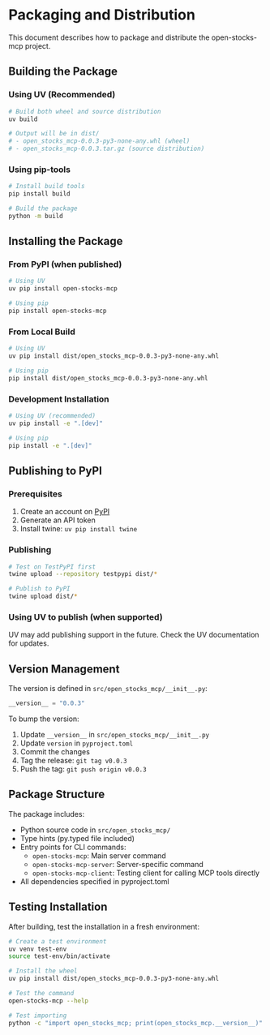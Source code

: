 # Packaging and Distribution

This document describes how to package and distribute the open-stocks-mcp project.

## Building the Package

### Using UV (Recommended)

```bash
# Build both wheel and source distribution
uv build

# Output will be in dist/
# - open_stocks_mcp-0.0.3-py3-none-any.whl (wheel)
# - open_stocks_mcp-0.0.3.tar.gz (source distribution)
```

### Using pip-tools

```bash
# Install build tools
pip install build

# Build the package
python -m build
```

## Installing the Package

### From PyPI (when published)

```bash
# Using UV
uv pip install open-stocks-mcp

# Using pip
pip install open-stocks-mcp
```

### From Local Build

```bash
# Using UV
uv pip install dist/open_stocks_mcp-0.0.3-py3-none-any.whl

# Using pip
pip install dist/open_stocks_mcp-0.0.3-py3-none-any.whl
```

### Development Installation

```bash
# Using UV (recommended)
uv pip install -e ".[dev]"

# Using pip
pip install -e ".[dev]"
```

## Publishing to PyPI

### Prerequisites

1. Create an account on [PyPI](https://pypi.org)
2. Generate an API token
3. Install twine: `uv pip install twine`

### Publishing

```bash
# Test on TestPyPI first
twine upload --repository testpypi dist/*

# Publish to PyPI
twine upload dist/*
```

### Using UV to publish (when supported)

UV may add publishing support in the future. Check the UV documentation for updates.

## Version Management

The version is defined in `src/open_stocks_mcp/__init__.py`:

```python
__version__ = "0.0.3"
```

To bump the version:
1. Update `__version__` in `src/open_stocks_mcp/__init__.py`
2. Update `version` in `pyproject.toml`
3. Commit the changes
4. Tag the release: `git tag v0.0.3`
5. Push the tag: `git push origin v0.0.3`

## Package Structure

The package includes:
- Python source code in `src/open_stocks_mcp/`
- Type hints (py.typed file included)
- Entry points for CLI commands:
  - `open-stocks-mcp`: Main server command
  - `open-stocks-mcp-server`: Server-specific command
  - `open-stocks-mcp-client`: Testing client for calling MCP tools directly
- All dependencies specified in pyproject.toml

## Testing Installation

After building, test the installation in a fresh environment:

```bash
# Create a test environment
uv venv test-env
source test-env/bin/activate

# Install the wheel
uv pip install dist/open_stocks_mcp-0.0.3-py3-none-any.whl

# Test the command
open-stocks-mcp --help

# Test importing
python -c "import open_stocks_mcp; print(open_stocks_mcp.__version__)"
```